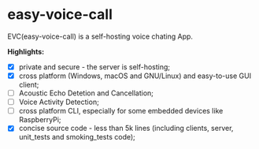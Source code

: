# easy-voice-call
EVC(easy-voice-call) is a self-hosting voice chating App. 

**Highlights:**
- [x] private and secure - the server is self-hosting;
- [x] cross platform (Windows, macOS and GNU/Linux) and easy-to-use GUI client;
- [ ] Acoustic Echo Detetion and Cancellation; 
- [ ] Voice Activity Detection; 
- [ ] cross platform CLI, especially for some embedded devices like RaspberryPi;
- [x] concise source code - less than 5k lines (including clients, server, unit_tests and smoking_tests code);

